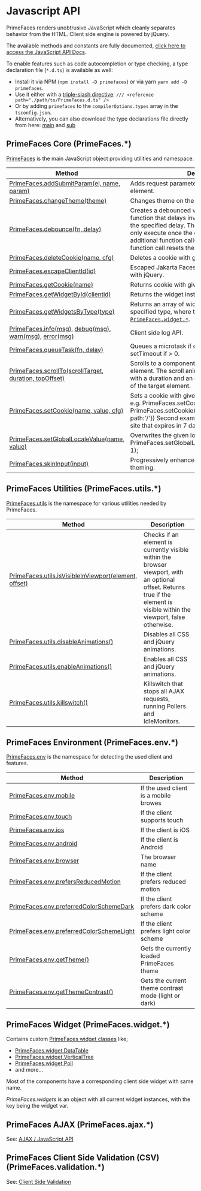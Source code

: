 # Javascript API

PrimeFaces renders unobtrusive JavaScript which cleanly separates behavior from the HTML. Client side engine is powered
by jQuery.

The available methods and constants are fully documented,
[click here to access the JavaScript API Docs](../jsdocs/index.html).

To enable features such as code autocompletion or type checking, a type declaration file (`*.d.ts`) is available as
well:

* Install it via NPM (`npm install -D primefaces`) or via yarn `yarn add -D primefaces`.
* Use it either with a
  [triple-slash directive](https://www.typescriptlang.org/docs/handbook/triple-slash-directives.html#-reference-path-):
  `/// <reference path="./path/to/PrimeFaces.d.ts" />`
* Or by adding `primefaces` to the `compilerOptions.types` array in the `tsconfig.json`.
* Alternatively, you can also download the type declarations file directly from here:
  [main](../PrimeFaces.d.ts) and [sub](../PrimeFaces-module.d.ts)

## PrimeFaces Core (PrimeFaces.*)

[PrimeFaces](../jsdocs/modules/src_PrimeFaces.PrimeFaces.html) is the main JavaScript object providing utilities and namespace.

| Method | Description |
| --- | --- |
[PrimeFaces.addSubmitParam(el, name, param)](../jsdocs/modules/src_PrimeFaces.PrimeFaces.html#addSubmitParam) | Adds request parameters dynamically to the element.
[PrimeFaces.changeTheme(theme)](../jsdocs/modules/src_PrimeFaces.PrimeFaces.html#changeTheme) | Changes theme on the fly with no page refresh.
[PrimeFaces.debounce(fn, delay)](../jsdocs/modules/src_PrimeFaces.PrimeFaces.html#debounce) | Creates a debounced version of the provided function that delays invoking the function until after the specified delay. The debounced function will only execute once the delay has elapsed and no additional function calls were made. Each new function call resets the delay timer.
[PrimeFaces.deleteCookie(name, cfg)](../jsdocs/modules/src_PrimeFaces.PrimeFaces.html#deleteCookie) | Deletes a cookie with given and and options.
[PrimeFaces.escapeClientId(id)](../jsdocs/modules/src_PrimeFaces.PrimeFaces.html#escapeClientId) | Escaped Jakarta Faces ids with semi colon to work with jQuery.
[PrimeFaces.getCookie(name)](../jsdocs/modules/src_PrimeFaces.PrimeFaces.html#getCookie) | Returns cookie with given name.
[PrimeFaces.getWidgetById(clientid)](../jsdocs/modules/src_PrimeFaces.PrimeFaces.html#getWidgetById) | Returns the widget instance from the client id
[PrimeFaces.getWidgetsByType(type)](../jsdocs/modules/src_PrimeFaces.PrimeFaces.html#getWidgetsByType) | Returns an array of widget instances of the specified type, where type is any concrete class of [`PrimeFaces.widget.*`](../jsdocs/modules/src_PrimeFaces.PrimeFaces.widget.html).
[PrimeFaces.info(msg)](../jsdocs/modules/src_PrimeFaces.PrimeFaces.html#info), [debug(msg)](../jsdocs/modules/src_PrimeFaces.PrimeFaces.html#debug), [warn(msg)](../jsdocs/modules/src_PrimeFaces.PrimeFaces.html#warn), [error(msg)](../jsdocs/modules/src_PrimeFaces.PrimeFaces.html#error) | Client side log API.
[PrimeFaces.queueTask(fn, delay)](../jsdocs/modules/src_PrimeFaces.PrimeFaces.html#queueTask) | Queues a microtask if delay is 0 or less and setTimeout if > 0.
[PrimeFaces.scrollTo(scrollTarget, duration, topOffset)](../jsdocs/modules/src_PrimeFaces.PrimeFaces.html#scrollTo) | Scrolls to a component with given client id or jQuery element. The scroll animation can be customized with a duration and an optional offset from the top of the target element.
[PrimeFaces.setCookie(name, value, cfg)](../jsdocs/modules/src_PrimeFaces.PrimeFaces.html#setCookie) | Sets a cookie with given name, value and options. e.g. PrimeFaces.setCookie('name', 'test'); PrimeFaces.setCookie('name','test',{expires:7, path:'/'}) Second example creates cookie for entire site that expires in 7 days.
[PrimeFaces.setGlobalLocaleValue(name, value)](../jsdocs/modules/src_PrimeFaces.PrimeFaces.html#setGlobalLocaleValue) | Overwrites the given locale setting for all locales: PrimeFaces.setGlobalLocaleValue('firstDayOfWeek', 1);
[PrimeFaces.skinInput(input)](../jsdocs/modules/src_PrimeFaces.PrimeFaces.html#skinInput) | Progressively enhances an input element with theming.


## PrimeFaces Utilities (PrimeFaces.utils.*)

[PrimeFaces.utils](../jsdocs/modules/src_PrimeFaces.PrimeFaces.utils.html) is the namespace for various utilities needed by PrimeFaces.

| Method | Description |
| --- | --- |
[PrimeFaces.utils.isVisibleInViewport(element, offset)](../jsdocs/modules/src_PrimeFaces.PrimeFaces.utils.html#isVisibleInViewport) | Checks if an element is currently visible within the browser viewport, with an optional offset. Returns true if the element is visible within the viewport, false otherwise.
[PrimeFaces.utils.disableAnimations()](../jsdocs/modules/src_PrimeFaces.PrimeFaces.utils.html#disableAnimations) | Disables all CSS and jQuery animations.
[PrimeFaces.utils.enableAnimations()](../jsdocs/modules/src_PrimeFaces.PrimeFaces.utils.html#enableAnimations) | Enables all CSS and jQuery animations.
[PrimeFaces.utils.killswitch()](../jsdocs/modules/src_PrimeFaces.PrimeFaces.utils.html#killswitch) | Killswitch that stops all AJAX requests, running Pollers and IdleMonitors.


## PrimeFaces Environment (PrimeFaces.env.*)

[PrimeFaces.env](../jsdocs/modules/src_PrimeFaces.PrimeFaces.env.html) is the namespace for detecting the used client and features.

| Method | Description |
| --- | --- |
[PrimeFaces.env.mobile](../jsdocs/modules/src_PrimeFaces.PrimeFaces.env.html#mobile) | If the used client is a mobile browes
[PrimeFaces.env.touch](../jsdocs/modules/src_PrimeFaces.PrimeFaces.env.html#touch) | If the client supports touch
[PrimeFaces.env.ios](../jsdocs/modules/src_PrimeFaces.PrimeFaces.env.html#ios) | If the client is iOS
[PrimeFaces.env.android](../jsdocs/modules/src_PrimeFaces.PrimeFaces.env.html#android) | If the client is Android
[PrimeFaces.env.browser](../jsdocs/modules/src_PrimeFaces.PrimeFaces.env.html#browser) | The browser name
[PrimeFaces.env.prefersReducedMotion](../jsdocs/modules/src_PrimeFaces.PrimeFaces.env.html#prefersReducedMotion) | If the client prefers reduced motion
[PrimeFaces.env.preferredColorSchemeDark](../jsdocs/modules/src_PrimeFaces.PrimeFaces.env.html#preferredColorSchemeDark) | If the client prefers dark color scheme
[PrimeFaces.env.preferredColorSchemeLight](../jsdocs/modules/src_PrimeFaces.PrimeFaces.env.html#preferredColorSchemeLight) | If the client prefers light color scheme
[PrimeFaces.env.getTheme()](../jsdocs/modules/src_PrimeFaces.PrimeFaces.env.html#getTheme) | Gets the currently loaded PrimeFaces theme
[PrimeFaces.env.getThemeContrast()](../jsdocs/modules/src_PrimeFaces.PrimeFaces.env.html#getThemeContrast) | Gets the current theme contrast mode (light or dark)


## PrimeFaces Widget (PrimeFaces.widget.*)

Contains custom [PrimeFaces widget classes](../jsdocs/modules/src_PrimeFaces.PrimeFaces.widget.html) like;

- [PrimeFaces.widget.DataTable](../jsdocs/classes/src_PrimeFaces.PrimeFaces.widget.DataTable-1.html)
- [PrimeFaces.widget.VerticalTree](../jsdocs/classes/src_PrimeFaces.PrimeFaces.widget.VerticalTree-1.html)
- [PrimeFaces.widget.Poll](../jsdocs/classes/src_PrimeFaces.PrimeFaces.widget.Poll-1.html)
- and more...

Most of the components have a corresponding client side widget with same name.

_PrimeFaces.widgets_ is an object with all current widget instances, with the key being the widget var.

## PrimeFaces AJAX (PrimeFaces.ajax.*)

See: [AJAX / JavaScript API](/core/ajaxJavascriptApi.md)

## PrimeFaces Client Side Validation (CSV) (PrimeFaces.validation.*)

See: [Client Side Validation](/core/csvJavascriptAPI.md)


